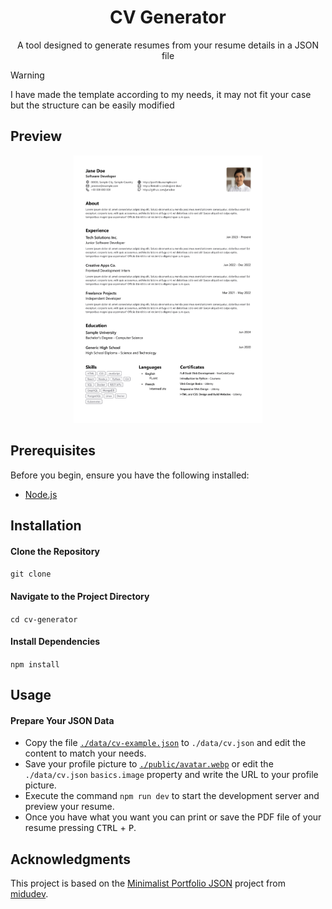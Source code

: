 <h1 align="center">CV Generator</h1>
<p align="center">A tool designed to generate resumes from your resume details in a JSON file</p>

> [!WARNING]
> I have made the template according to my needs, it may not fit your case but the structure can be easily modified

<h2>Preview</h2>
<p align="center"><img src="./example.png" width="60%"></img></p>

<h2>Prerequisites</h2>
<p>Before you begin, ensure you have the following installed:</p>
<ul>
	<li><a href="https://nodejs.org/">Node.js</a></li>
</ul>

<h2>Installation</h2>
<h4>Clone the Repository</h4>

`git clone`

<h4>Navigate to the Project Directory</h4>

`cd cv-generator`

<h4>Install Dependencies</h4>

`npm install`

<h2>Usage</h2>
<h4>Prepare Your JSON Data</h4>
<ul>
	<li>Copy the file <code><a href="./data/cv-example.json">./data/cv-example.json</a></code> to <code>./data/cv.json</code> and edit the content to match your needs.</li>
	<li>Save your profile picture to <code><a href="./public/avatar.webp">./public/avatar.webp</a></code> or edit the <code>./data/cv.json</code> <code>basics.image</code> property and write the URL to your profile picture.</li>
	<li>Execute the command <code>npm run dev</code> to start the development server and preview your resume.</li>
	<li>Once you have what you want you can print or save the PDF file of your resume pressing <kbd>CTRL</kbd> + <kbd>P</kbd>.</li>
</ul>

<h2>Acknowledgments</h2>
<p>This project is based on the <a href="https://github.com/midudev/minimalist-portfolio-json">Minimalist Portfolio JSON</a> project from <a href="https://github.com/midudev">midudev</a>.</p>
